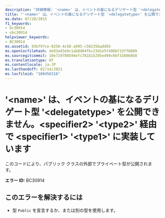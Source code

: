 ```yaml
---
description: "詳細情報: '<name>' は、イベントの基になるデリゲート型 '<delegatetype>' を公開できません。<specifier2> '<type2>' 経由で <specifier1> '<type1>' に実装しています"
title: "'<name>' は、イベントの基になるデリゲート型 '<delegatetype>' を公開できません。<specifier2> '<type2>' 経由で <specifier1> '<type1>' に実装しています"
ms.date: 07/20/2015
f1_keywords:
- bc30914
- vbc30914
helpviewer_keywords:
- BC30914
ms.assetid: 93bf97ce-0258-4c58-a995-c58235badd93
ms.openlocfilehash: de93ad3e9c1ab8d84fbc23d1e5f490bf33ffb009
ms.sourcegitcommit: 10e719780594efc781b15295e499c66f316068b8
ms.translationtype: HT
ms.contentlocale: ja-JP
ms.lasthandoff: 02/14/2021
ms.locfileid: "100456316"
---
```

# <a name="name-cannot-expose-the-underlying-delegate-type-delegatetype-of-the-event-it-is-implementing-to-specifier1-type1-through-specifier2-type2"></a>'\<name>' は、イベントの基になるデリゲート型 '\<delegatetype>' を公開できません。\<specifier2> '\<type2>' 経由で \<specifier1> '\<type1>' に実装しています

このコードにより、パブリック クラスの外部でプライベート型が公開されます。  
  
 **エラー ID:** BC30914  
  
## <a name="to-correct-this-error"></a>このエラーを解決するには  
  
- 型 `Public` を宣言するか、または別の型を使用します。
